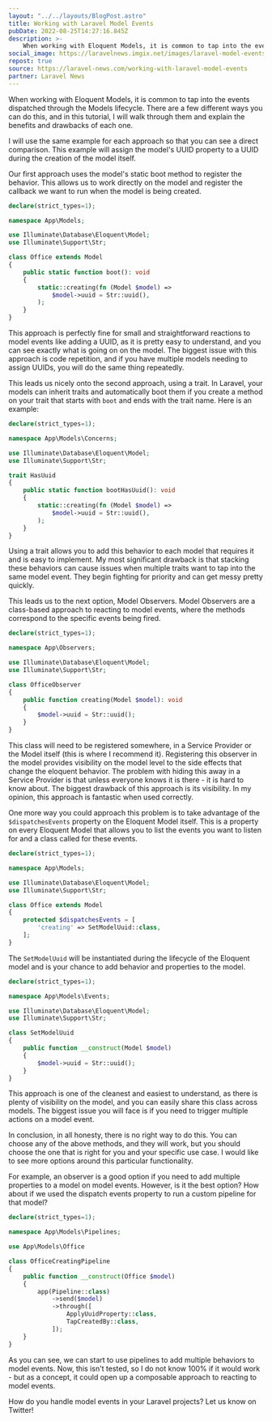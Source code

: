 ```yaml
---
layout: "../../layouts/BlogPost.astro"
title: Working with Laravel Model Events
pubDate: 2022-08-25T14:27:16.845Z
description: >-
    When working with Eloquent Models, it is common to tap into the events dispatched through the Models lifecycle.
social_image: https://laravelnews.imgix.net/images/laravel-model-events.png?dpr=2&ixlib=php-3.3.1
repost: true
source: https://laravel-news.com/working-with-laravel-model-events
partner: Laravel News
---
```


When working with Eloquent Models, it is common to tap into the events dispatched through the Models lifecycle. There are a few different ways you can do this, and in this tutorial, I will walk through them and explain the benefits and drawbacks of each one.

I will use the same example for each approach so that you can see a direct comparison. This example will assign the model's UUID property to a UUID during the creation of the model itself.

Our first approach uses the model's static boot method to register the behavior. This allows us to work directly on the model and register the callback we want to run when the model is being created.

```php
declare(strict_types=1);

namespace App\Models;

use Illuminate\Database\Eloquent\Model;
use Illuminate\Support\Str;

class Office extends Model
{
	public static function boot(): void
	{
		static::creating(fn (Model $model) => 
			$model->uuid = Str::uuid(),
		);
	}
}
```

This approach is perfectly fine for small and straightforward reactions to model events like adding a UUID, as it is pretty easy to understand, and you can see exactly what is going on on the model. The biggest issue with this approach is code repetition, and if you have multiple models needing to assign UUIDs, you will do the same thing repeatedly.

This leads us nicely onto the second approach, using a trait. In Laravel, your models can inherit traits and automatically boot them if you create a method on your trait that starts with `boot` and ends with the trait name. Here is an example:

```php
declare(strict_types=1);

namespace App\Models\Concerns;

use Illuminate\Database\Eloquent\Model;
use Illuminate\Support\Str;

trait HasUuid
{
	public static function bootHasUuid(): void
	{
		static::creating(fn (Model $model) => 
			$model->uuid = Str::uuid(),
		);
	}
}
```

Using a trait allows you to add this behavior to each model that requires it and is easy to implement. My most significant drawback is that stacking these behaviors can cause issues when multiple traits want to tap into the same model event. They begin fighting for priority and can get messy pretty quickly.

This leads us to the next option, Model Observers. Model Observers are a class-based approach to reacting to model events, where the methods correspond to the specific events being fired.

```php
declare(strict_types=1);

namespace App\Observers;

use Illuminate\Database\Eloquent\Model;
use Illuminate\Support\Str;

class OfficeObserver
{
	public function creating(Model $model): void
	{
		$model->uuid = Str::uuid();
	}
}
```

This class will need to be registered somewhere, in a Service Provider or the Model itself (this is where I recommend it). Registering this observer in the model provides visibility on the model level to the side effects that change the eloquent behavior. The problem with hiding this away in a Service Provider is that unless everyone knows it is there - it is hard to know about. The biggest drawback of this approach is its visibility. In my opinion, this approach is fantastic when used correctly.

One more way you could approach this problem is to take advantage of the `$dispatchesEvents` property on the Eloquent Model itself. This is a property on every Eloquent Model that allows you to list the events you want to listen for and a class called for these events.

```php
declare(strict_types=1);

namespace App\Models;

use Illuminate\Database\Eloquent\Model;
use Illuminate\Support\Str;

class Office extends Model
{
	protected $dispatchesEvents = [
		'creating' => SetModelUuid::class,
	];
}
```

The `SetModelUuid` will be instantiated during the lifecycle of the Eloquent model and is your chance to add behavior and properties to the model. 

```php
declare(strict_types=1);

namespace App\Models\Events;

use Illuminate\Database\Eloquent\Model;
use Illuminate\Support\Str;

class SetModelUuid
{
	public function __construct(Model $model)
	{
		$model->uuid = Str::uuid();
	}
}
```

This approach is one of the cleanest and easiest to understand, as there is plenty of visibility on the model, and you can easily share this class across models. The biggest issue you will face is if you need to trigger multiple actions on a model event.

In conclusion, in all honesty, there is no right way to do this. You can choose any of the above methods, and they will work, but you should choose the one that is right for you and your specific use case. I would like to see more options around this particular functionality. 

For example, an observer is a good option if you need to add multiple properties to a model on model events. However, is it the best option? How about if we used the dispatch events property to run a custom pipeline for that model?

```php
declare(strict_types=1);

namespace App\Models\Pipelines;

use App\Models\Office

class OfficeCreatingPipeline
{
	public function __construct(Office $model)
	{
		app(Pipeline::class)
			->send($model)
			->through([
				ApplyUuidProperty::class,
				TapCreatedBy::class,
			]);
	}
}
```

As you can see, we can start to use pipelines to add multiple behaviors to model events. Now, this isn't tested, so I do not know 100% if it would work - but as a concept, it could open up a composable approach to reacting to model events.

How do you handle model events in your Laravel projects? Let us know on Twitter!